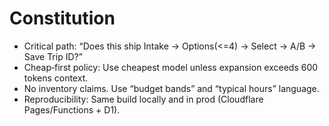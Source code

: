 # Constitution
- Critical path: “Does this ship Intake → Options(<=4) → Select → A/B → Save Trip ID?”
- Cheap‑first policy: Use cheapest model unless expansion exceeds 600 tokens context.
- No inventory claims. Use “budget bands” and “typical hours” language.
- Reproducibility: Same build locally and in prod (Cloudflare Pages/Functions + D1).

